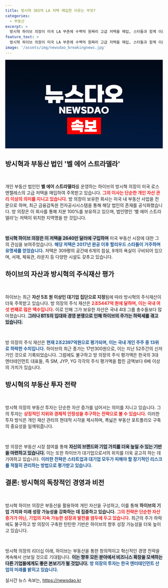 ```yaml
---
title: 방시혁 365억 LA 저택 매입한 이유는 무엇?
categories:
  - 부동산
excerpt: >
  방시혁 하이브 의장이 미국 LA 부촌에 수백억 원짜리 고급 저택을 매입, 스타들과 함께 이름을 올렸다. 그의 부동산 법인 벨 에어 스트라델라가 그 배경, 대기업 집단으로서의 위상을 드러내는데 기여하고 있다.
feature_text: >
  방시혁 하이브 의장이 미국 LA 부촌에 수백억 원짜리 고급 저택을 매입, 스타들과 함께 이름을 올렸다. 그의 부동산 법인 벨 에어 스트라델라가 그 배경, 대기업 집단으로서의 위상을 드러내는데 기여하고 있다.
image: '/assets/img/newsdao_breakingnews.jpg'
---
```


<p><img src="/assets/img/newsdao_breakingnews.jpg" alt="ontimetimes 속보" /></p>

<h2 data-ke-size="size26">방시혁과 부동산 법인 '벨 에어 스트라델라'</h2>

<p data-ke-size="size16">&nbsp;</p>

<p>개인 부동산 법인인 <b>벨 에어 스트라델라</b>를 운영하는 하이브의 방시혁 의장이 미국 로스앤젤레스의 고급 저택을 매입하여 주목받고 있습니다. <b><span style="color: #ee2323;">그의 이사는 단순한 개인 자산 관리 이상의 의미를 지니고 있습니다.</span></b> 방 의장이 보유한 회사는 미국 내 부동산 사업을 전문으로 하며, 최근 금융감독원 전자공시시스템을 통해 해당 법인의 존재를 공식화했습니다. 방 의장은 이 회사를 통해 지분 100%를 보유하고 있으며, 법인명인 ‘벨 에어 스트라델라’는 저택이 위치한 지역명을 딴 것입니다.</p>

<p data-ke-size="size16">&nbsp;</p>

<p><b><span style="background-color: #21538527;">방시혁 하이브 의장은 이 저택을 2640만 달러에 구입하며</span></b> 미국 부동산 시장에 대한 그의 관심을 보여주었습니다. <b><span style="color: #1a5490;">해당 저택은 2017년 완공 이후 할리우드 스타들이 거주하며 유명세를 얻었습니다.</span></b> 저택은 309평의 공간에 6개의 침실, 9개의 욕실이 구비되어 있으며, 서재, 체육관, 라운지 등 다양한 시설도 갖추고 있습니다.</p>

<h2 data-ke-size="size26">하이브의 자산과 방시혁의 주식재산 평가</h2>

<p data-ke-size="size16">&nbsp;</p>

<p>하이브는 최근 <b>자산 5조 원 이상인 대기업 집단으로 지정</b>됨에 따라 방시혁의 주식재산이 더욱 주목받고 있습니다. 방 의장의 주식 재산은 <b><span style="color: #ee2323;">2조5447억 원에 달하며, 이는 국내 여섯 번째로 많은 액수입니다.</span></b> 이로 인해 그가 보유한 자산은 국내 4대 그룹 총수들보다 많아졌습니다. <b><span style="background-color: #21538527;">그러나 BTS의 입대와 경영 분쟁으로 인해 하이브의 주가는 하락세를 겪고 있습니다.</span></b></p>

<p data-ke-size="size16">&nbsp;</p>

<p>방 의장의 주식 재산은 <b><span style="color: #1a5490;">현재 2조2397억원으로 평가되며, 이는 국내 개인 주주 중 13위로 하락한 수치입니다.</span></b> 하이브의 최근 종가는 17만300원으로, 이는 지난 52주간의 신저가인 것으로 기록되었습니다. 그럼에도 불구하고 방 의장의 주식 평가액은 한국의 3대 엔터테인먼트 대표들, 즉 SM, JYP, YG 각각의 주식 평가액을 합친 금액보다 6배 이상의 가치가 있습니다.</p>

<h2 data-ke-size="size26">방시혁의 부동산 투자 전략</h2>

<p data-ke-size="size16">&nbsp;</p>

<p>방시혁 의장의 부동산 투자는 단순한 자산 증가를 넘어서는 의미를 지니고 있습니다. 그의 투자는 <b><span style="color: #ee2323;">상징적인 지위와 경제적 안정성을 추구하는 전략으로 볼 수 있습니다.</span></b> 이러한 투자 방식은 개인 재산 관리의 현대적 시각을 제시하며, 폭넓은 부동산 포트폴리오 구축의 중요성을 일깨워줍니다.</p>

<p data-ke-size="size16">&nbsp;</p>

<p>방 의장은 부동산 시장 참여를 통해 <b><span style="background-color: #21538527;">자신의 브랜드와 기업 가치를 더욱 높일 수 있는 기반을 마련하고 있습니다.</span></b> 이는 또한 하이브가 대기업으로서의 위치를 더욱 공고히 하는 데 기여하고 있습니다. <b><span style="color: #1a5490;">이러한 전략은 스타트업과 대기업 모두가 피해야 할 장기적인 리스크를 적절히 관리하는 방법으로 평가받고 있습니다.</span></b></p>

<h2 data-ke-size="size26">결론: 방시혁의 독창적인 경영과 비전</h2>

<p data-ke-size="size16">&nbsp;</p>

<p>방시혁 하이브 의장은 부동산을 활용하여 개인 자산을 구성하고, 이를 통해 <b>하이브의 기업 가치와 미래 성장 가능성을 강화하는 데 집중하고 있습니다.</b> <b><span style="color: #ee2323;">그의 전략은 단순한 자산 증가가 아닌, 기업의 지속 가능한 성장과 발전을 염두에 두고 있습니다.</span></b> 최근의 주가 하락에도 불구하고 방 의장이 구축한 탄탄한 기반은 하이브의 향후 성장 가능성을 더욱 높이고 있습니다.</p>

<p data-ke-size="size16">&nbsp;</p>

<p>방시혁 의장의 리더십 아래, 하이브는 부동산을 통한 창의적이고 혁신적인 경영 전략을 계속해서 선보일 것으로 기대됩니다. <b><span style="background-color: #21538527;">이는 향후 모든 분야에서 비즈니스 확장을 모색하는 다른 기업들에게도 좋은 본보기가 될 것입니다.</span></b> <b><span style="color: #1a5490;">방 의장의 투자는 한국 엔터테인먼트 산업의 미래를 밝히고 있습니다.</span></b></p>
실시간 뉴스 속보는, <a href="https://newsdao.kr" rel="dofollow">https://newsdao.kr</a>


